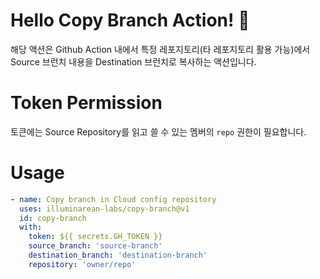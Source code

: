 # Hello Copy Branch Action! 👋
해당 액션은 Github Action 내에서 특정 레포지토리(타 레포지토리 활용 가능)에서 Source 브런치 내용을 Destination 브런치로 복사하는 액션입니다.

# Token Permission
토큰에는 Source Repository를 읽고 쓸 수 있는 멤버의 `repo` 권한이 필요합니다.

# Usage
```yaml
- name: Copy branch in Cloud config repository
  uses: illuminarean-labs/copy-branch@v1
  id: copy-branch
  with:
    token: ${{ secrets.GH_TOKEN }}
    source_branch: 'source-branch'
    destination_branch: 'destination-branch'
    repository: 'owner/repo'
```

